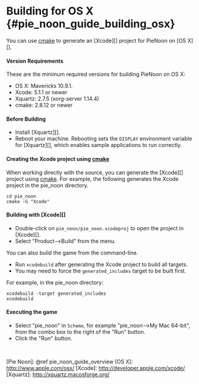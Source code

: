 Building for OS X    {#pie_noon_guide_building_osx}
=================

You can use [cmake][] to generate an [Xcode][] project for PieNoon on [OS X][].

#### Version Requirements

These are the minimum required versions for building PieNoon on OS X:

-   OS X: Mavericks 10.9.1.
-   Xcode: 5.1.1 or newer
-   Xquartz: 2.7.5 (xorg-server 1.14.4)
-   cmake: 2.8.12 or newer

#### Before Building

-   Install [Xquartz][].
-   Reboot your machine.  Rebooting sets the `DISPLAY` environment variable for
    [Xquartz][], which enables sample applications to run correctly.

#### Creating the Xcode project using [cmake][]

When working directly with the source, you can generate the [Xcode][]
project using [cmake][].  For example, the following generates the Xcode
project in the pie_noon directory.

    cd pie_noon
    cmake -G "Xcode"

#### Building with [Xcode][]

-   Double-click on `pie_noon/pie_noon.xcodeproj` to open the project in
    [Xcode][].
-   Select "Product-->Build" from the menu.

You can also build the game from the command-line.

-   Run `xcodebuild` after generating the Xcode project to build all targets.
-   You may need to force the `generated_includes` target to be built first.

For example, in the pie_noon directory:

    xcodebuild -target generated_includes
    xcodebuild

#### Executing the game

-   Select "pie_noon" in `Scheme`, for example "pie_noon-->My Mac 64-bit", from
    the combo box to the right of the "Run" button.
-   Click the "Run" button.


<br>

  [cmake]: http://www.cmake.org
  [Pie Noon]: @ref pie_noon_guide_overview
  [OS X]: http://www.apple.com/osx/
  [Xcode]: http://developer.apple.com/xcode/
  [Xquartz]: http://xquartz.macosforge.org/

